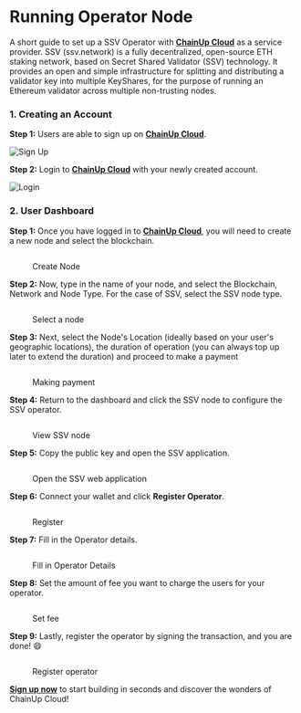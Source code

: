 # Running Operator Node

A short guide to set up a SSV Operator with [**ChainUp Cloud**](https://cloud.chainup.com/) as a service provider. SSV (ssv.network) is a fully decentralized, open-source ETH staking network, based on Secret Shared Validator (SSV) technology. It provides an open and simple infrastructure for splitting and distributing a validator key into multiple KeyShares, for the purpose of running an Ethereum validator across multiple non-trusting nodes.

### 1. Creating an Account

**Step 1:** Users are able to sign up on [**ChainUp Cloud**](https://cloud.chainup.com/app/register).

![Sign Up](../../.gitbook/assets/chainupcloudregister.PNG)

**Step 2:** Login to [**ChainUp Cloud**](https://cloud.chainup.com/app/login) with your newly created account.

![Login](../../.gitbook/assets/chainupcloudlogin.PNG)

### 2. User Dashboard

**Step 1:** Once you have logged in to [**ChainUp Cloud**](https://cloud.chainup.com/app/nodes), you will need to create a new node and select the blockchain.

<figure><img src="../../.gitbook/assets/chainup_node_create.png" alt=""><figcaption><p>Create Node</p></figcaption></figure>

**Step 2:** Now, type in the name of your node, and select the Blockchain, Network and Node Type. For the case of SSV, select the SSV node type.

<figure><img src="../../.gitbook/assets/selectssv.png" alt=""><figcaption><p>Select a node</p></figcaption></figure>

**Step 3:** Next, select the Node's Location (ideally based on your user's geographic locations), the duration of operation (you can always top up later to extend the duration) and proceed to make a payment

<figure><img src="../../.gitbook/assets/chainup_node_pay.png" alt=""><figcaption><p>Making payment</p></figcaption></figure>

**Step 4:** Return to the dashboard and click the SSV node to configure the SSV operator.

<figure><img src="../../.gitbook/assets/clickssv.png" alt=""><figcaption><p>View SSV node</p></figcaption></figure>

**Step 5:** Copy the public key and open the SSV application.

<figure><img src="../../.gitbook/assets/ssvoperator (1).png" alt=""><figcaption><p>Open the SSV web application</p></figcaption></figure>

**Step 6:** Connect your wallet and click **Register Operator**.

<figure><img src="../../.gitbook/assets/registerssv.png" alt=""><figcaption><p>Register</p></figcaption></figure>

**Step 7:** Fill in the Operator details.

<figure><img src="../../.gitbook/assets/next.png" alt=""><figcaption><p>Fill in Operator Details</p></figcaption></figure>

**Step 8:** Set the amount of fee you want to charge the users for your operator.

<figure><img src="../../.gitbook/assets/setfee.png" alt=""><figcaption><p>Set fee</p></figcaption></figure>

**Step 9:** Lastly, register the operator by signing the transaction, and you are done! :smile:

<figure><img src="../../.gitbook/assets/sign.png" alt=""><figcaption><p>Register operator</p></figcaption></figure>

[**Sign up now**](https://cloud.chainup.com/app/register) to start building in seconds and discover the wonders of ChainUp Cloud!
